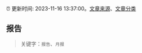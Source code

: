 :alarm_clock: 更新时间: 2023-11-16 13:37:00。[文章来源](/README.md)、[文章分类](/TAGS.md)

## 报告


> 关键字：`报告`、`月报`



